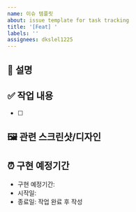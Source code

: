```yaml
---
name: 이슈 템플릿
about: issue template for task tracking
title: '[Feat] '
labels: ''
assignees: dkslel1225
---
```


## 📝 설명

<!-- 이슈에 대한 간략한 설명을 작성해주세요 -->

## ✅ 작업 내용

<!-- 해결해야 할 작업 목록을 작성해주세요 -->

- [ ]

## 🖼️ 관련 스크린샷/디자인

<!-- 관련 디자인이나 스크린샷이 있다면 첨부해주세요 -->

## ⏰ 구현 예정기간

<!-- 작업 시작 시 구현 예정기간과 시작일 / 작업 완성 후 종료일을 작성해주세요 (셀프 체킹 용도) -->

- 구현 예정기간:
- 시작일:
- 종료일: 작업 완료 후 작성
